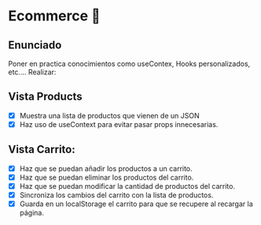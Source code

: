 # Ecommerce 🛒

## Enunciado
Poner en practica conocimientos como useContex, Hooks personalizados, etc....
Realizar:

## Vista Products
- [x] Muestra una lista de productos que vienen de un JSON
- [x] Haz uso de useContext para evitar pasar props innecesarias.

## Vista Carrito:

- [x] Haz que se puedan añadir los productos a un carrito.
- [x] Haz que se puedan eliminar los productos del carrito.
- [x] Haz que se puedan modificar la cantidad de productos del carrito.
- [x] Sincroniza los cambios del carrito con la lista de productos.
- [x] Guarda en un localStorage el carrito para que se recupere al  recargar la página.
